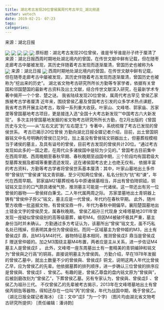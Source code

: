 ```yaml
---
title: 湖北考古发现20位曾侯属周代考古罕见_湖北频道
author: wetech
date: 2019-02-21- 07:23
tags: 
categories: 
---
```

来源：湖北日报
<!-- more -->
                
<img align="center" border="0" src="http://p2.ifengimg.com/a/2019_08/b36bb12c0673289_size58_w640_h630.jpg" />
                
<img align="center" border="0" src="http://p0.ifengimg.com/a/2019_08/52944205cc99b80_size31_w640_h426.jpg" />
            
<img align="center" border="0" src="http://p3.ifengimg.com/a/2019_08/25ad27dee1187e9_size22_w640_h480.jpg" />
<img align="center" border="0" src="http://p1.ifengimg.com/a/2019_08/5067d5ff1270995_size69_w640_h563.jpg" />
<img align="center" border="0" src="http://p2.ifengimg.com/a/2019_08/724047667c9627e_size28_w640_h789.jpg" />
原标题：湖北考古发现20位曾侯，谁是爷爷谁是孙子终于厘清了来源：湖北日报西周时期地处湖北境内的曾国，在传世文献中鲜有记载，但在随枣走廊考古中屡被发现，其历史伴随着考古发现而逐渐厘清，曾国历史也被称为&
<img align="center" border="0" src="http://p0.ifengimg.com/a/2019_08/c698c3b7fdc8647_size31_w640_h426.jpg" />
来源：湖北日报
<img align="center" border="0" src="http://p2.ifengimg.com/a/2016/0810/204c433878d5cf9size1_w16_h16.png" />
西周时期地处湖北境内的曾国，在传世文献中鲜有记载，但在随枣走廊考古中屡被发现，其历史伴随着考古发现而逐渐厘清，曾国历史也被称为“挖出来的历史”。
湖北省文物考古研究所所长方勤等专家学者，依据有关曾国和邻国楚国的最新考古资料及出土文献，结合传世文献深入研究，在最新学术专著中揭开一个个曾、楚之谜。
我省陆续发现20位曾侯，属周代考古罕见
曾侯乙家族被考古学者厘清
近年来，围绕曾侯乙墓及曾国考古引发的众多学术热点课题，我省考古界开展主动考古，取得一系列重大收获。叶家山、文峰塔、郭家庙、苏家垄等曾国墓地考古项目，更是接连入选“全国十大考古新发现”“中国考古六大新发现”。
多次主持曾国墓地发掘的省文物考古研究所所长方勤，在2月出版的《曾国历史与文化——从“左右文武”到“左右楚王”》专著中，系统梳理了考古已发现的曾侯世系。
考古已揭示20位曾侯
方勤向湖北日报全媒记者介绍，目前，出土曾国铜器铭文中名号明确的曾侯已见9位，加上虽没有曾侯铭文铜器出土，但墓葬规模相当于诸侯的墓主，及具有谥号的曾侯，目前考古发现的曾侯共计20位。“通过考古发现如此多的一国之君，在周代众多诸侯国中是较为少见的。”
曾国考古目前集中在西周早期、西周晚期至春秋早期、春秋晚期至战国中期，三个阶段均有国君级大型墓葬发掘及都城等重要遗迹发现，这在诸侯国考古史上也绝无仅有。
依据丰富的考古资料，方勤等考古学者将曾侯世系基本厘清：其中，叶家山墓地出土多件带“曾侯犺”“曾侯谏”铭文青铜器，至少可知两位曾侯，私名分别为“犺”和“谏”，年代在西周早期。
郭家庙M21墓葬规格与中原诸侯墓相当，并出有曾伯陭铜钺，铜钺铭文显示的口气颇具诸侯气势，推测墓主可能是一代诸侯。这一带还出有另一位曾侯的器物——曾侯絴白秉戈。二人年代属两周之际。
苏家垄墓地出土青铜器上铸有“曾侯仲子斿父”铭文，墓主应是一代曾侯，年代约在春秋早期。
此外，随州警方收缴一批盗掘文物，有曾侯宝鼎一件，年代为春秋中期偏早。襄阳楚国墓地出土错金文字的曾侯昃戈，属春秋晚期。
曾侯乙祖孙三代现身
文峰塔墓地2011年曾发现一座疑似曾侯级别的高等级墓葬，编号M4。但因M4被破坏极其严重，墓主身份当时并未确认。
方勤通过多方考证认为，该墓所出“曾侯”铭文戈，虽不巧私名处已残掉，但表明其身份为曾侯级别。而同一区域墓主为曾仲姬的M3，出土有曾侯戉阝鼎，且M3与M4时代、器物特征基本相同，推测曾侯戉阝鼎当是曾侯戉阝赠送曾仲姬的。加之M3围绕主墓M4布置，两者应是主从关系，进一步佐证M4墓主人是曾侯戉阝。
此外，文峰塔一座东周墓出土有一套精美的青铜编钟和铭文为“曾侯與之行鬲”的铜鬲，直接说明墓主为曾侯舆。
方勤介绍，早在1978年发掘的曾侯乙墓中，就出土数量不少的曾侯與、曾侯戉阝铜戈，说明这两人年代比曾侯乙早，应为曾侯乙的先辈。他依据墓葬的排列顺序，进一步确认三位曾侯的排序应是曾侯與、曾侯戉阝、曾侯乙。有趣的是，曾侯乙尊盘的盘内铭文原为“曾侯與”，后被刮磨改刻为“曾侯乙”，下葬曾侯乙墓。另有专家认为，曾侯與、曾侯戉阝、曾侯乙为祖孙三代。
不仅曾侯乙的先辈被考古揭示，2013年在文峰塔墓地出土有曾侯丙铜缶等器物，得知还存在一位叫“丙”的曾侯，年代为战国中期，晚于曾侯乙。（湖北日报全媒记者海冰）
(注：文中“戉阝”为一个字)
（图片均由湖北省文物考古研究所提供）
[责任编辑：潘诗韵]
            

